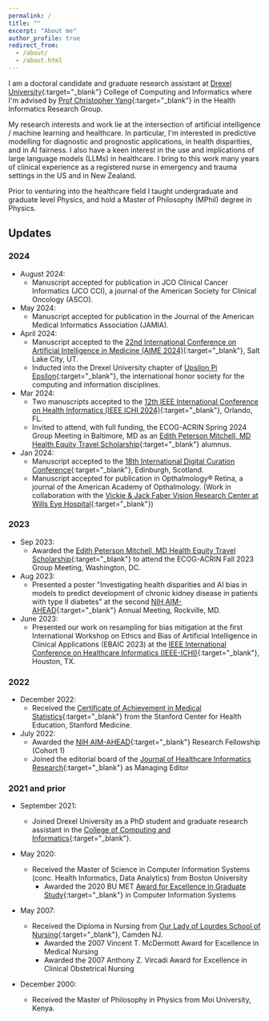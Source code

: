 ```yaml
---
permalink: /
title: ""
excerpt: "About me"
author_profile: true
redirect_from: 
  - /about/
  - /about.html
---
```


I am a doctoral candidate and graduate research assistant at [Drexel University](https://drexel.edu/cci/){:target="_blank"} College of Computing and Informatics where I'm advised by [Prof Christopher Yang](http://cci.drexel.edu/faculty/cyang/){:target="_blank"} in the Health Informatics Research Group. 

My research interests and work lie at the intersection of artificial intelligence / machine learning and healthcare.  In particular, I'm interested in predictive modelling for diagnostic and prognostic applications, in health disparities, and in AI fairness. I also have a keen interest in the use and implications of large language models (LLMs) in healthcare. I bring to this work many years of clinical experience as a registered nurse in emergency and trauma settings in the US and in New Zealand.

Prior to venturing into the healthcare field I taught undergraduate and graduate level Physics, and hold a Master of Philosophy (MPhil) degree in Physics.

## Updates

### 2024
- August 2024:
  - Manuscript accepted for publication in JCO Clinical Cancer Informatics (JCO CCI), a journal of the American Society for Clinical Oncology (ASCO).
- May 2024:
  - Manuscript accepted for publication in the Journal of the American Medical Informatics Association (JAMIA).
- April 2024: 
  - Manuscript accepted to the [22nd International Conference on Artificial Intelligence in Medicine (AIME 2024)](https://aime24.aimedicine.info/){:target="_blank"}, Salt Lake City, UT.
  - Inducted into the Drexel University chapter of [Upsilon Pi Epsilon](https://upe.acm.org/){:target="_blank"}, the international honor society for the computing and information disciplines. 
- Mar 2024: 
  - Two manuscripts accepted to the [12th IEEE International Conference on Health Informatics (IEEE ICHI 2024)](https://ieeeichi2024.github.io/){:target="_blank"}, Orlando, FL.
  - Invited to attend, with full funding, the ECOG-ACRIN Spring 2024 Group Meeting in Baltimore, MD as an [Edith Peterson Mitchell, MD Health Equity Travel Scholarship](https://ecog-acrin.org/research/mentorship/travel-scholarships/){:target="_blank"} alumnus.
- Jan 2024: 
  - Manuscript accepted to the [18th International Digital Curation Conference](https://dcc.ac.uk/events/idcc24){:target="_blank"}, Edinburgh, Scotland.
  - Manuscript accepted for publication in Opthalmology® Retina, a journal of the American Academy of Opthalmology. (Work in collaboration with the [Vickie & Jack Faber Vision Research Center at Wills Eye Hospital](https://www.willseye.org/research-2/){:target="_blank"})

### 2023
- Sep 2023: 
  - Awarded the [Edith Peterson Mitchell, MD Health Equity Travel Scholarship](https://ecog-acrin.org/research/mentorship/travel-scholarships/){:target="_blank"} to attend the ECOG-ACRIN Fall 2023 Group Meeting, Washington, DC.
- Aug 2023: 
  - Presented a poster "Investigating health disparities and AI bias in models to predict development of chronic kidney disease in patients with type II diabetes" at the second [NIH AIM-AHEAD](https://aim-ahead.net/){:target="_blank"} Annual Meeting, Rockville, MD.
- June 2023: 
  - Presented our work on resampling for bias mitigation at the first International Workshop on Ethics and Bias of Artificial Intelligence in Clinical Applications (EBAIC 2023) at the [IEEE International Conference on Healthcare Informatics (IEEE-ICHI)](https://ieeeichi.github.io/ICHI2023/){:target="_blank"}, Houston, TX.


### 2022
- December 2022:
  - Received the [Certificate of Achievement in Medical Statistics](https://digitalcredential.stanford.edu/check/780BEE17E73B812F3CBA6F98D6470EE59F72E77077EF839EBFDCB2BB3ACE30D0eW95a2JiOTV6T29FczdBQlY1ZEpQNnUwSUphVWFrWitCNlcvMFgwVEVoRmJKY1Rv){:target="_blank"} from the Stanford Center for Health Education, Stanford Medicine.
- July 2022: 
  - Awarded the [NIH AIM-AHEAD](https://aim-ahead.net/){:target="_blank"} Research Fellowship (Cohort 1)
  - Joined the editorial board of the [Journal of Healthcare Informatics Research](https://www.springer.com/journal/41666){:target="_blank"} as Managing Editor

### 2021 and prior

- September 2021: 
  - Joined Drexel University as a PhD student and graduate research assistant in the [College of Computing and Informatics](https://drexel.edu/cci/){:target="_blank"}.

- May 2020: 
  - Received the Master of Science in Computer Information Systems (conc. Health Informatics, Data Analytics) from Boston University
    - Awarded the 2020 BU MET [Award for Excellence in Graduate Study](https://www.bu.edu/met/about/deans-welcome/awards/){:target="_blank"} in Computer Information Systems

- May 2007: 
  - Received the Diploma in Nursing from [Our Lady of Lourdes School of Nursing](https://lourdesnursingschool.org/){:target="_blank"}, Camden NJ.
    - Awarded the 2007 Vincent T. McDermott Award for Excellence in Medical Nursing
    - Awarded the 2007 Anthony Z. Vircadi Award for Excellence in Clinical Obstetrical Nursing

- December 2000: 
  - Received the Master of Philosophy in Physics from Moi University, Kenya.
